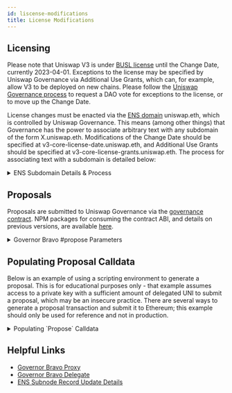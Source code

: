 ```yaml
---
id: liscense-modifications
title: License Modifications
---
```


## Licensing

Please note that Uniswap V3 is under [BUSL license](https://github.com/Uniswap/v3-core#licensing) until the Change Date, currently 2023-04-01. Exceptions to the license may be specified by Uniswap Governance via Additional Use Grants, which can, for example, allow V3 to be deployed on new chains. Please follow the [Uniswap Governance process](https://gov.uniswap.org/t/community-governance-process/7732) to request a DAO vote for exceptions to the license, or to move up the Change Date.

License changes must be enacted via the [ENS domain](https://ens.domains/) uniswap.eth, which is controlled by Uniswap Governance. This means (among other things) that Governance has the power to associate arbitrary text with any subdomain of the form X.uniswap.eth. Modifications of the Change Date should be specified at v3-core-license-date.uniswap.eth, and Additional Use Grants should be specified at v3-core-license-grants.uniswap.eth. The process for associating text with a subdomain is detailed below:

<details>
<summary> ENS Subdomain Details & Process </summary>

If the subdomain does not already exist which can be checked [here](https://app.ens.domains/name/uniswap.eth/subdomains), the [`setSubnodeRecord`](https://docs.ens.domains/contract-api-reference/ens#set-subdomain-record) function of the ENS registry should be called with the following arguments:

- `node`: `namehash('uniswap.eth')` (`0xa2a03459171c76bff45817330c10ef9f8af07011a33005b73b50189bbc7e7132`)
- `label`: `keccak256('v3-core-license-date')` (`0xee55740591b0fd5d7a28a6edc49567f6ff3febbe942ec0e2fa49ee536595085b`) or `keccak256('v3-core-license-grants')` (`0x15ff9b5bd7642701a10e5ea8fb29c957ffda4854cd028e9f6218506e6b509af2`)
- `owner`: [`0x1a9C8182C09F50C8318d769245beA52c32BE35BC`](https://etherscan.io/address/0x1a9c8182c09f50c8318d769245bea52c32be35bc), the Uniswap Governance Timelock
- `resolver`: [`0x4976fb03c32e5b8cfe2b6ccb31c09ba78ebaba41`](https://etherscan.io/address/0x4976fb03c32e5b8cfe2b6ccb31c09ba78ebaba41), the public ENS resolver.
- `ttl`: `0`

2. Then, the [`setText`](https://docs.ens.domains/contract-api-reference/publicresolver#set-text-data) function of the public resolver should be called with the following arguments:

- `node`: `namehash('v3-core-license-date.uniswap.eth')` (`0x0505ec7822d61b4cfb294f137d1a7f0ceedf162f555a4bf2f4be58a07cf266c5`) or `namehash('v3-core-license-grants.uniswap.eth')` (`0xa35d592ec6e5289a387cba1d5f82be794f495bd5a361a1fb314687c6aefea1f4`)
- `key`: A suitable label, such as `notice`.
- `value`: The text of the change. Note that text may already be associated with the subdomain in question. If it does, it can be reviewed at the following URLs for either [v3-core-license-date](https://app.ens.domains/name/v3-core-license-date.uniswap.eth/details) or [v3-core-license-grants](https://app.ens.domains/name/v3-core-license-grants.uniswap.eth/details), and appended to as desired.

Note: [`setContentHash`](https://docs.ens.domains/contract-api-reference/publicresolver#set-content-hash) may also be used to associate text with a subdomain, but `setText` is presented above for simplicity.

These contract function calls should then be encoded into a governance proposal, and approved by Uniswap Governance.

</details>

## Proposals

Proposals are submitted to Uniswap Governance via the [governance contract](https://etherscan.io/address/0x8d12a197cb00d4747a1fe03395095ce2a5cc6819#readContract). NPM packages for consuming the contract ABI, and details on previous versions, are available [here](https://docs.uniswap.org/protocol/concepts/governance/overview).

<details>
    <summary> Governor Bravo #propose Parameters </summary>

Deployment reference available [here.](https://etherscan.io/address/0x53a328f4086d7c0f1fa19e594c9b842125263026#code)

```solidity
/**
    * @notice Function used to propose a new proposal. Sender must have delegates above the proposal threshold
    * @param targets Target addresses for proposal calls
    * @param values Eth values for proposal calls
    * @param signatures Function signatures for proposal calls
    * @param calldatas Calldatas for proposal calls
    * @param description String description of the proposal
    * @return Proposal id of new proposal
    */
function propose(
    address[] memory targets,
    uint[] memory values,
    string[] memory signatures,
    bytes[] memory calldatas,
    string memory description
) public returns (uint)

```

</details>

## Populating Proposal Calldata

Below is an example of using a scripting environment to generate a proposal. This is for educational purposes only - that example assumes access to a private key with a sufficient amount of delegated UNI to submit a proposal, which may be an insecure practice. There are several ways to generate a proposal transaction and submit it to Ethereum; this example should only be used for reference and not in production.

<details>
<summary> Populating `Propose` Calldata </summary>

```typescript
import { ethers } from "hardhat";
import { waffle } from "hardhat";
import { Contract } from "ethers";
import {
  GOVERNOR_BRAVO_ABI,
  ENS_REGISTRY_ABI,
  ENS_PUBLIC_RESOLVER_ABI,
} from "./utils";
import { namehash } from "@ethersproject/hash";
import { keccak256 } from "@ethersproject/keccak256";
import { utils } from "ethers";
import { Interface } from "@ethersproject/abi";
import "hardhat";

const { provider } = waffle;

// get the governor bravo contract
const governorBravoAddress = "0x408ED6354d4973f66138C91495F2f2FCbd8724C3";
const governorBravo = new Contract(
  governorBravoAddress,
  GOVERNOR_BRAVO_ABI,
  provider
);

const NODE_TOP_LEVEL: string = namehash("uniswap.eth");
const LABEL: string = keccak256(utils.toUtf8Bytes("v3-core-license-grants"));
const OWNER_UNISWAP_GOVERNANCE_TIMELOCK: string =
  "0x1a9C8182C09F50C8318d769245beA52c32BE35BC";
const RESOLVER_PUBLIC_ENS_RESOLVER: string =
  "0x4976fb03c32e5b8cfe2b6ccb31c09ba78ebaba41";
const TTL: number = 0;

const ensRegistryInterface = new Interface(ENS_REGISTRY_ABI);
const setSubnodeRecordCalldata = ensRegistryInterface.encodeFunctionData(
  "setSubnodeRecord",
  [
    NODE_TOP_LEVEL,
    LABEL,
    OWNER_UNISWAP_GOVERNANCE_TIMELOCK,
    RESOLVER_PUBLIC_ENS_RESOLVER,
    TTL,
  ]
);

const ensPublicResolverInterface = new Interface(ENS_PUBLIC_RESOLVER_ABI);

const NODE: string = namehash("v3-core-license-grants.uniswap.eth");
const KEY: string = "[your-project's-additional-use-grant-title]";
const VALUE: string = "[your-additional-use-grant-description]";
const setTextCalldata = ensPublicResolverInterface.encodeFunctionData(
  "setText",
  [NODE, KEY, VALUE]
);

const ENS_REGISTRY_ADDRESS: string =
  "0x00000000000C2E074eC69A0dFb2997BA6C7d2e1e";

const PUBLIC_ENS_RESOLVER_ADDRESS: string =
  "0x4976fb03c32e5b8cfe2b6ccb31c09ba78ebaba41";

/// @notice the ordered list of target addresses for calls to be made
const targets = [ENS_REGISTRY_ADDRESS, PUBLIC_ENS_RESOLVER_ADDRESS];

/// @notice The ordered list of values (i.e. msg.value) to be passed to the calls to be made.
/// as this example does not include the transfering of any tokens, this list is empty.
const values = [0, 0];

/// @notice The ordered list of function signatures to be called. The signatures arguments
/// are optional, if not provided, the function signature will be inferred from the calldata
const signatures = ["", ""];

/// @notice The ordered list of calldata to be passed to each call in the proposal. The calldata
/// in this example takes the place of the function signature arguments.
const calldatas = [setSubnodeRecordCalldata, setTextCalldata];

/// @notice the description of the proposal.
const description = "Your Additional Use Grant Proposal Description";

async function main() {
  const yourSigner = await ethers.getSigner("YOUR_SIGNER_ADDRESS_HERE");

  return Promise.all(
    await governorBravo
      .connect(yourSigner)
      .propose(targets, values, signatures, calldatas, description)
  );
}

main();
```

</details>

## Helpful Links

- [Governor Bravo Proxy](https://etherscan.io/address/0x408ED6354d4973f66138C91495F2f2FCbd8724C3#readProxyContract)
- [Governor Bravo Delegate](https://etherscan.io/address/0x53a328f4086d7c0f1fa19e594c9b842125263026#code)
- [ENS Subnode Record Update Details](https://github.com/Uniswap/deploy-v3#licensing)
